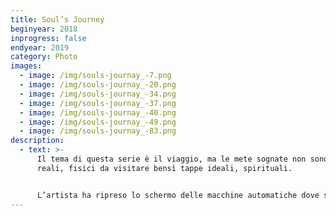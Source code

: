 ```yaml
---
title: Soul’s Journey
beginyear: 2018
inprogress: false
endyear: 2019
category: Photo
images:
  - image: /img/souls-journay_-7.png
  - image: /img/souls-journay_-20.png
  - image: /img/souls-journay_-34.png
  - image: /img/souls-journay_-37.png
  - image: /img/souls-journay_-40.png
  - image: /img/souls-journay_-49.png
  - image: /img/souls-journay_-83.png
description:
  - text: >-
      Il tema di questa serie è il viaggio, ma le mete sognate non sono luoghi
      reali, fisici da visitare bensì tappe ideali, spirituali.


      L’artista ha ripreso lo schermo delle macchine automatiche dove si effettuano i biglietti del treno, ha digitato al computer destinazioni intellettuali, mentali per portare l’attenzione ai percorsi interiori dell’anima.
---
```

